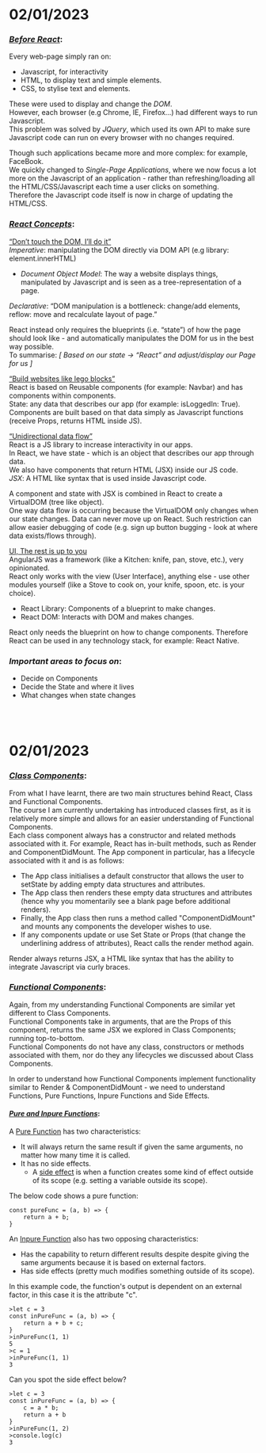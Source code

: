 # 02/01/2023

### _<u>Before React</u>_:

Every web-page simply ran on:<br>

- Javascript, for interactivity
- HTML, to display text and simple elements.
- CSS, to stylise text and elements.

These were used to display and change the _DOM_.<br>
However, each browser (e.g Chrome, IE, Firefox…) had different ways to run Javascript.<br>
This problem was solved by _JQuery_, which used its own API to make sure Javascript code can run on every browser with no changes required.<br>

Though such applications became more and more complex: for example, FaceBook.<br>
We quickly changed to _Single-Page Applications_, where we now focus a lot more on the Javascript of an application - rather than refreshing/loading all the HTML/CSS/Javascript each time a user clicks on something.<br> Therefore the Javascript code itself is now in charge of updating the HTML/CSS.<br>

### _<u>React Concepts</u>_:<br>

<u>“Don’t touch the DOM, I’ll do it”</u><br>
_Imperative_: manipulating the DOM directly via DOM API (e.g library: element.innerHTML)<br>

- _Document Object Model_: The way a website displays things, manipulated by Javascript and is seen as a tree-representation of a page. <br>

_Declarative_: “DOM manipulation is a bottleneck: change/add elements, reflow: move and recalculate layout of page.”<br>

React instead only requires the blueprints (i.e. “state”) of how the page should look like - and automatically manipulates the DOM for us in the best way possible.<br>
To summarise: _[ Based on our state -> “React” and adjust/display our Page for us ]_<br>

<u>“Build websites like lego blocks”</u><br>
React is based on Reusable components (for example: Navbar) and has components within components.<br>
State: any data that describes our app (for example: isLoggedIn: True).<br>
Components are built based on that data simply as Javascript functions (receive Props, returns HTML inside JS).<br>

<u>“Unidirectional data flow”</u><br>
React is a JS library to increase interactivity in our apps.<br>
In React, we have state - which is an object that describes our app through data.<br>
We also have components that return HTML (JSX) inside our JS code.<br>
_JSX_: A HTML like syntax that is used inside Javascript code.<br>

A component and state with JSX is combined in React to create a VirtualDOM (tree like object).<br>
One way data flow is occurring because the VirtualDOM only changes when our state changes. Data can never move up on React. Such restriction can allow easier debugging of code (e.g. sign up button bugging - look at where data exists/flows through).<br>

<u>UI, The rest is up to you</u><br>
AngularJS was a framework (like a Kitchen: knife, pan, stove, etc.), very opinionated.<br>
React only works with the view (User Interface), anything else - use other modules yourself (like a Stove to cook on, your knife, spoon, etc. is your choice).<br>

- React Library: Components of a blueprint to make changes.<br>
- React DOM: Interacts with DOM and makes changes.<br>

React only needs the blueprint on how to change components. Therefore React can be used in any technology stack, for example: React Native.<br>

### _Important areas to focus on_:<br>

- Decide on Components
- Decide the State and where it lives
- What changes when state changes

<br>
<br>

# 02/01/2023

### _<u>Class Components</u>_:<br>

From what I have learnt, there are two main structures behind React, Class and Functional Components.<br>
The course I am currently undertaking has introduced classes first, as it is relatively more simple and allows for an easier understanding of Functional Components.<br>
Each class component always has a constructor and related methods associated with it. For example, React has in-built methods, such as Render and ComponentDidMount. The App component in particular, has a lifecycle associated with it and is as follows:<br>

- The App class initialises a default constructor that allows the user to setState by adding empty data structures and attributes.
- The App class then renders these empty data structures and attributes (hence why you momentarily see a blank page before additional renders).
- Finally, the App class then runs a method called "ComponentDidMount" and mounts any components the developer wishes to use.
- If any components update or use Set State or Props (that change the underlining address of attributes), React calls the render method again.<br>

Render always returns JSX, a HTML like syntax that has the ability to integrate Javascript via curly braces.

### _<u>Functional Components</u>_:<br>

Again, from my understanding Functional Components are similar yet different to Class Components.<br>
Functional Components take in arguments, that are the Props of this component, returns the same JSX we explored in Class Components; running top-to-bottom. <br>
Functional Components do not have any class, constructors or methods associated with them, nor do they any lifecycles we discussed about Class Components.<br>

In order to understand how Functional Components implement functionality similar to Render & ComponentDidMount - we need to understand Functions, Pure Functions, Inpure Functions and Side Effects.<br>

#### _<u>Pure and Inpure Functions</u>_:<br>

A <u>Pure Function</u> has two characteristics:

- It will always return the same result if given the same arguments, no matter how many time it is called.
- It has no side effects.
  - A <u>side effect</u> is when a function creates some kind of effect outside of its scope (e.g. setting a variable outside its scope).

The below code shows a pure function:

```
const pureFunc = (a, b) => {
    return a + b;
}
```

An <u>Inpure Function</u> also has two opposing characteristics:

- Has the capability to return different results despite despite giving
  the same arguments because it is based on external factors.
- Has side effects (pretty much modifies something outside of its scope).

In this example code, the function's output is dependent on an external factor, in this case it is the attribute "c".

```
>let c = 3
const inPureFunc = (a, b) => {
    return a + b + c;
}
>inPureFunc(1, 1)
5
>c = 1
>inPureFunc(1, 1)
3
```

Can you spot the side effect below?

```
>let c = 3
const inPureFunc = (a, b) => {
    c = a * b;
    return a + b
}
>inPureFunc(1, 2)
>console.log(c)
3
```
